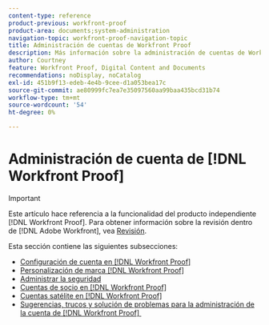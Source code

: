 ```yaml
---
content-type: reference
product-previous: workfront-proof
product-area: documents;system-administration
navigation-topic: workfront-proof-navigation-topic
title: Administración de cuentas de Workfront Proof
description: Más información sobre la administración de cuentas de Workfront Proof.
author: Courtney
feature: Workfront Proof, Digital Content and Documents
recommendations: noDisplay, noCatalog
exl-id: 451b9f13-edeb-4e4b-9cee-d1a053bea17c
source-git-commit: ae80999fc7ea7e35097560aa99baa435bcd31b74
workflow-type: tm+mt
source-wordcount: '54'
ht-degree: 0%

---
```


# Administración de cuenta de [!DNL Workfront Proof]

>[!IMPORTANT]
>
>Este artículo hace referencia a la funcionalidad del producto independiente [!DNL Workfront Proof]. Para obtener información sobre la revisión dentro de [!DNL Adobe Workfront], vea [Revisión](../../review-and-approve-work/proofing/proofing.md).

Esta sección contiene las siguientes subsecciones:

* [Configuración de cuenta en  [!DNL Workfront Proof]](../../workfront-proof/wp-acct-admin/account-settings/account-settings.md)
* [Personalización de marca [!DNL Workfront Proof]](../../workfront-proof/wp-acct-admin/branding/branding.md)
* [Administrar la seguridad](../../workfront-proof/wp-acct-admin/managing-security/manage-security.md)
* [Cuentas de socio en  [!DNL Workfront Proof]](../../workfront-proof/wp-acct-admin/partner-accounts/partner-accounts.md)
* [Cuentas satélite en  [!DNL Workfront Proof]](../../workfront-proof/wp-acct-admin/satellite-accounts/satellite-accounts.md)
* [Sugerencias, trucos y solución de problemas para la administración de la cuenta de  [!DNL Workfront Proof] &#x200B;](../../workfront-proof/wp-acct-admin/tips-tricks-and-troubleshooting/tips-tricks-and-troubleshooting.md)
